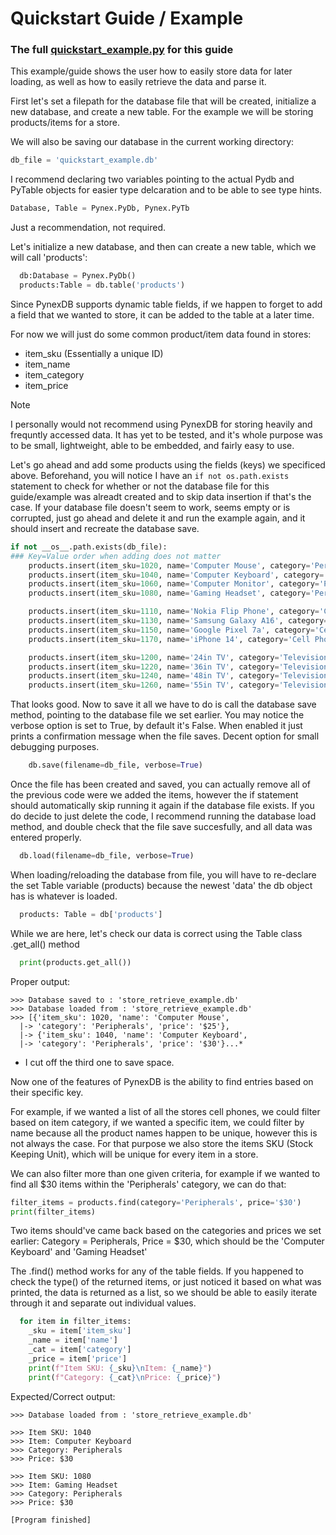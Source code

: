 # Quickstart Guide / Example

### The full [quickstart_example.py](../bin/quickstart_example.py) for this guide
This example/guide shows the user how to easily store data for later loading, as well as how to easily retrieve the data and parse it. 

First let's set a filepath for the database file that will be created, initialize a new database, and create a new table. For the example we will be storing products/items for a store.


We will also be saving our database in the current working directory:
```python
db_file = 'quickstart_example.db'
```


I recommend declaring two variables pointing to the actual Pydb and PyTable objects for easier type delcaration and to be able to see type hints.
```python
Database, Table = Pynex.PyDb, Pynex.PyTb
```
Just a recommendation, not required.


Let's initialize a new database, and then can create a new table, which we will call 'products':
```python
  db:Database = Pynex.PyDb()
  products:Table = db.table('products')
```

Since PynexDB supports dynamic table fields, if we happen to forget to add a field that we wanted to store, it can be added to the table at a later time.


For now we will just do some common product/item data found in stores:
  - item_sku (Essentially a unique ID)
  - item_name
  - item_category
  - item_price

> [!NOTE]
> I personally would not recommend using PynexDB for storing heavily and frequntly accessed data. It has yet to be tested, and it's whole purpose was to be small, lightweight, able to be embedded, and fairly easy to use.


Let's go ahead and add some products using the fields (keys) we specificed above. Beforehand, you will notice I have an ```if not os.path.exists``` statement to check for whether or not the database file for this guide/example was alreadt created and to skip data insertion if that's the case. If your database file doesn't seem to work, seems empty or is corrupted, just go ahead and delete it and run the example again, and it should insert and recreate the database save.
```python
if not __os__.path.exists(db_file):
### Key=Value order when adding does not matter
  	products.insert(item_sku=1020, name='Computer Mouse', category='Peripherals', price='$25')
  	products.insert(item_sku=1040, name='Computer Keyboard', category='Peripherals', price='$30')
  	products.insert(item_sku=1060, name='Computer Monitor', category='Peripherals', price='$100')
  	products.insert(item_sku=1080, name='Gaming Headset', category='Peripherals', price='$30')

  	products.insert(item_sku=1110, name='Nokia Flip Phone', category='Cell Phones', price='$50')
  	products.insert(item_sku=1130, name='Samsung Galaxy A16', category='Cell Phones', price='$99')
  	products.insert(item_sku=1150, name='Google Pixel 7a', category='Cell Phones', price='$250')
  	products.insert(item_sku=1170, name='iPhone 14', category='Cell Phones', price='$500')

  	products.insert(item_sku=1200, name='24in TV', category='Televisions', price='$80')
  	products.insert(item_sku=1220, name='36in TV', category='Televisions', price='$160')
  	products.insert(item_sku=1240, name='48in TV', category='Televisions', price='$220')
  	products.insert(item_sku=1260, name='55in TV', category='Televisions', price='$350')
```

That looks good. Now to save it all we have to do is call the database save method, pointing to the database file we set earlier. You may notice the verbose option is set to True, by default it's False. When enabled it just prints a confirmation message when the file saves. Decent option for small debugging purposes.
```python
    db.save(filename=db_file, verbose=True)
```
Once the file has been created and saved, you can actually remove all of the previous code were we added the items, however the if statement should automatically skip running it again if the database file exists. If you do decide to just delete the code, I recommend running the database load method, and double check that the file save succesfully, and all data was entered properly.

```python
  db.load(filename=db_file, verbose=True)
```
When loading/reloading the database from file, you will have to re-declare the set Table variable (products) because the newest 'data' the db object has is whatever is loaded.

```python
  products: Table = db['products']
```

While we are here, let's check our data is correct using the Table class .get_all() method
```python
  print(products.get_all())
```
Proper output:
```
>>> Database saved to : 'store_retrieve_example.db'
>>> Database loaded from : 'store_retrieve_example.db'
>>> [{'item_sku': 1020, 'name': 'Computer Mouse',
  |-> 'category': 'Peripherals', 'price': '$25'},
  |-> {'item_sku': 1040, 'name': 'Computer Keyboard',
  |-> 'category': 'Peripherals', 'price': '$30'}...*
```
* I cut off the third one to save space.

Now one of the features of PynexDB is the ability to find entries based on their specific key.

For example, if we wanted a list of all the stores cell phones, we could filter based on item category, if we wanted a specific item, we could filter by name because all the product names happen to be unique, however this is not always the case. For that purpose we also store the items SKU (Stock Keeping Unit), which will be unique for every item in a store.

We can also filter more than one given criteria, for example if we wanted to find all $30 items within the 'Peripherals' category, we can do that:
```python
filter_items = products.find(category='Peripherals', price='$30')
print(filter_items)
```

Two items should've came back based on the categories and prices we set earlier: Category = Peripherals, Price = $30, which should be the 'Computer Keyboard' and 'Gaming Headset'

The .find() method works for any of the table fields. If you happened to check the type() of the returned items, or just noticed it based on what was printed, the data is returned as a list, so we should be able to easily iterate through it and separate out individual values.

```python
  for item in filter_items:
  	_sku = item['item_sku']
  	_name = item['name']
  	_cat = item['category']
  	_price = item['price']
  	print(f"Item SKU: {_sku}\nItem: {_name}")
  	print(f"Category: {_cat}\nPrice: {_price}")
```

Expected/Correct output:
```
>>> Database loaded from : 'store_retrieve_example.db'

>>> Item SKU: 1040
>>> Item: Computer Keyboard
>>> Category: Peripherals
>>> Price: $30

>>> Item SKU: 1080
>>> Item: Gaming Headset
>>> Category: Peripherals
>>> Price: $30

[Program finished]
```
